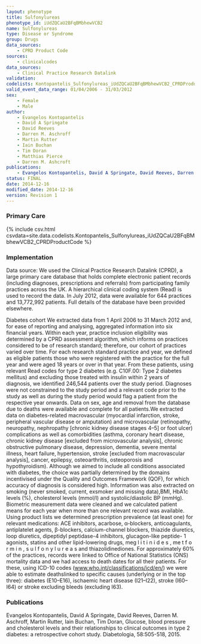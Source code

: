```yaml
---
layout: phenotype
title: Sulfonylureas
phenotype_id: iUdZQCaU2BFqBMbhewVCB2
name: Sulfonylureas
type: Disease or Syndrome
group: Drugs
data_sources:
    - CPRD Product Code
sources: 
    - clinicalcodes
data_sources:
    - Clinical Practice Research Datalink
validation:
codelists: Kontopantelis_Sulfonylureas_iUdZQCaU2BFqBMbhewVCB2_CPRDProductCode.csv
valid_event_data_range: 01/04/2006 - 31/03/2012
sex:
    - Female
    - Male
author:
    - Evangelos Kontopantelis
    - David A Springate
    - David Reeves
    - Darren M. Aschroff
    - Martin Rutter
    - Iain Buchan
    - Tim Doran
    - Matthias Pierce
    - Darren M. Ashcroft   
publications:
    - Evangelos Kontopantelis, David A Springate, David Reeves, Darren M. Aschroff, Martin Rutter, Iain Buchan, Tim Doran, Glucose, blood pressure and cholesterol levels and their relationships to clinical outcomes in type 2 diabetes: a retrospective cohort study. Diabetologia, 58:505-518, 2015. 
status: FINAL
date: 2014-12-16
modified_date: 2014-12-16
version: Revision 1
---
```


### Primary Care

{% include csv.html csvdata=site.data.codelists.Kontopantelis_Sulfonylureas_iUdZQCaU2BFqBMbhewVCB2_CPRDProductCode %}

### Implementation

Data source: We used the Clinical Practice Research Datalink (CPRD), a large primary care database that holds complete electronic patient records (including diagnoses, prescriptions
and referrals) from participating family practices across the UK. A hierarchical clinical coding system (Read) is used to record the data. In July 2012, data were available for 644
practices and 13,772,992 patients. Full details of the database have been provided elsewhere.

Diabetes cohort We extracted data from 1 April 2006 to 31 March 2012 and, for ease of reporting and analysing, aggregated information into six financial years. Within each year,
practice inclusion eligibility was determined by a CPRD assessment algorithm, which informs on practices considered to be of research standard; therefore, our cohort of practices
varied over time. For each research standard practice and year, we defined as eligible patients those who were registered with the practice for the full year and were aged 18 years or over in
that year. From these patients, using relevant Read codes for type 2 diabetes (e.g. C10F.00: Type 2 diabetes mellitus) and excluding those treated with insulin within 2 years of diagnosis,
we identified 246,544 patients over the study period. Diagnoses were not constrained to the study period and a relevant code prior to the study as well as during the study
period would flag a patient from the respective year onwards. Data on sex, age and removal from the database due to deaths were available and complete for all patients.We extracted data
on diabetes-related macrovascular (myocardial infarction, stroke, peripheral vascular disease or amputation) and microvascular (retinopathy, neuropathy, nephropathy [chronic kidney
disease stages 4–5] or foot ulcer) complications as well as comorbidities (asthma, coronary heart disease, chronic kidney disease [excluded from microvascular analysis], chronic
obstructive pulmonary disease, depression, dementia, severe mental illness, heart failure, hypertension, stroke [excluded from macrovascular analysis], cancer, epilepsy, osteoarthritis,
osteoporosis and hypothyroidism). Although we aimed to include all conditions associated with diabetes, the choice was partially determined by the domains incentivised under
the Quality and Outcomes Framework (QOF), for which accuracy of diagnosis is considered high. Information was also extracted on smoking (never smoked, current, exsmoker
and missing data),BMI, HbA1c levels (%), cholesterol levels (mmol/l) and systolic/diastolic BP (mmHg). Biometric measurement data were cleaned and we calculated patient
means for each year when more than one relevant record was available. Using product lists we determined prescription prevalence (at least one) for relevant medications: ACE inhibitors,
acarbose, α-blockers, anticoagulants, antiplatelet agents, β-blockers, calcium-channel blockers, thiazide diuretics, loop diuretics, dipeptidyl peptidase-4 inhibitors, glucagon-like peptide-
1 agonists, statins and other lipid-lowering drugs, meg l i t i n i d e s , me t f o r m i n , s u l f o n y l u r e a s and
thiazolidinediones. For approximately 60% of the practices, records were linked to Office of National Statistics (ONS) mortality data and we had access to death dates for all their
patients. For these, using ICD-10 codes (www.who.int/classifications/icd/en/) we were able to estimate deathslinked to specific causes (underlying or in the top three):
diabetes (E10–E16), ischaemic heart disease (I21–I22), stroke (I60–I64) or stroke excluding bleeds (excluding I63). 

### Publications
Evangelos Kontopantelis, David A Springate, David Reeves, Darren M. Aschroff, Martin Rutter, Iain Buchan, Tim Doran, Glucose, blood pressure and cholesterol levels and their relationships to clinical outcomes in type 2 diabetes: a retrospective cohort study. Diabetologia, 58:505-518, 2015. 